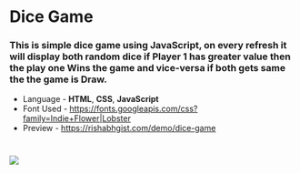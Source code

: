 # Dice Game 
### This is simple dice game using JavaScript, on every refresh it will display both random dice if Player 1 has greater value then the play one Wins the game and vice-versa if both gets same the the game is Draw.
* Language - <b>HTML</b>, <b>CSS</b>, <b>JavaScript</b>
* Font Used - https://fonts.googleapis.com/css?family=Indie+Flower|Lobster
* Preview - https://rishabhgist.com/demo/dice-game
# 
<img src="https://rishabhgist.com/demo/dice-game/dice.JPG">
